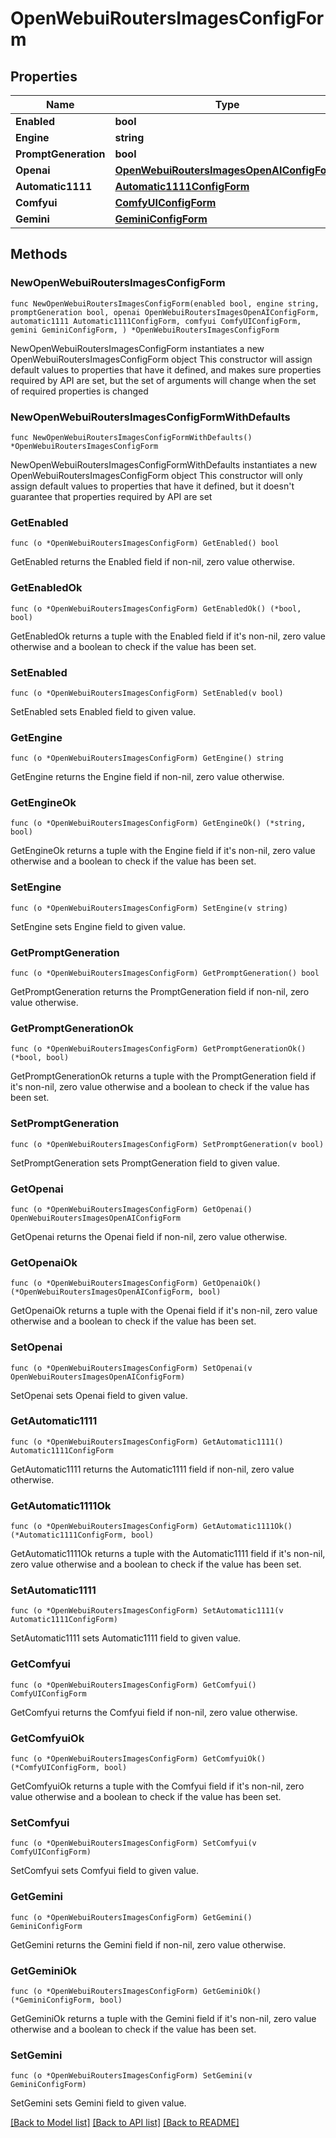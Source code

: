 # OpenWebuiRoutersImagesConfigForm

## Properties

Name | Type | Description | Notes
------------ | ------------- | ------------- | -------------
**Enabled** | **bool** |  | 
**Engine** | **string** |  | 
**PromptGeneration** | **bool** |  | 
**Openai** | [**OpenWebuiRoutersImagesOpenAIConfigForm**](OpenWebuiRoutersImagesOpenAIConfigForm.md) |  | 
**Automatic1111** | [**Automatic1111ConfigForm**](Automatic1111ConfigForm.md) |  | 
**Comfyui** | [**ComfyUIConfigForm**](ComfyUIConfigForm.md) |  | 
**Gemini** | [**GeminiConfigForm**](GeminiConfigForm.md) |  | 

## Methods

### NewOpenWebuiRoutersImagesConfigForm

`func NewOpenWebuiRoutersImagesConfigForm(enabled bool, engine string, promptGeneration bool, openai OpenWebuiRoutersImagesOpenAIConfigForm, automatic1111 Automatic1111ConfigForm, comfyui ComfyUIConfigForm, gemini GeminiConfigForm, ) *OpenWebuiRoutersImagesConfigForm`

NewOpenWebuiRoutersImagesConfigForm instantiates a new OpenWebuiRoutersImagesConfigForm object
This constructor will assign default values to properties that have it defined,
and makes sure properties required by API are set, but the set of arguments
will change when the set of required properties is changed

### NewOpenWebuiRoutersImagesConfigFormWithDefaults

`func NewOpenWebuiRoutersImagesConfigFormWithDefaults() *OpenWebuiRoutersImagesConfigForm`

NewOpenWebuiRoutersImagesConfigFormWithDefaults instantiates a new OpenWebuiRoutersImagesConfigForm object
This constructor will only assign default values to properties that have it defined,
but it doesn't guarantee that properties required by API are set

### GetEnabled

`func (o *OpenWebuiRoutersImagesConfigForm) GetEnabled() bool`

GetEnabled returns the Enabled field if non-nil, zero value otherwise.

### GetEnabledOk

`func (o *OpenWebuiRoutersImagesConfigForm) GetEnabledOk() (*bool, bool)`

GetEnabledOk returns a tuple with the Enabled field if it's non-nil, zero value otherwise
and a boolean to check if the value has been set.

### SetEnabled

`func (o *OpenWebuiRoutersImagesConfigForm) SetEnabled(v bool)`

SetEnabled sets Enabled field to given value.


### GetEngine

`func (o *OpenWebuiRoutersImagesConfigForm) GetEngine() string`

GetEngine returns the Engine field if non-nil, zero value otherwise.

### GetEngineOk

`func (o *OpenWebuiRoutersImagesConfigForm) GetEngineOk() (*string, bool)`

GetEngineOk returns a tuple with the Engine field if it's non-nil, zero value otherwise
and a boolean to check if the value has been set.

### SetEngine

`func (o *OpenWebuiRoutersImagesConfigForm) SetEngine(v string)`

SetEngine sets Engine field to given value.


### GetPromptGeneration

`func (o *OpenWebuiRoutersImagesConfigForm) GetPromptGeneration() bool`

GetPromptGeneration returns the PromptGeneration field if non-nil, zero value otherwise.

### GetPromptGenerationOk

`func (o *OpenWebuiRoutersImagesConfigForm) GetPromptGenerationOk() (*bool, bool)`

GetPromptGenerationOk returns a tuple with the PromptGeneration field if it's non-nil, zero value otherwise
and a boolean to check if the value has been set.

### SetPromptGeneration

`func (o *OpenWebuiRoutersImagesConfigForm) SetPromptGeneration(v bool)`

SetPromptGeneration sets PromptGeneration field to given value.


### GetOpenai

`func (o *OpenWebuiRoutersImagesConfigForm) GetOpenai() OpenWebuiRoutersImagesOpenAIConfigForm`

GetOpenai returns the Openai field if non-nil, zero value otherwise.

### GetOpenaiOk

`func (o *OpenWebuiRoutersImagesConfigForm) GetOpenaiOk() (*OpenWebuiRoutersImagesOpenAIConfigForm, bool)`

GetOpenaiOk returns a tuple with the Openai field if it's non-nil, zero value otherwise
and a boolean to check if the value has been set.

### SetOpenai

`func (o *OpenWebuiRoutersImagesConfigForm) SetOpenai(v OpenWebuiRoutersImagesOpenAIConfigForm)`

SetOpenai sets Openai field to given value.


### GetAutomatic1111

`func (o *OpenWebuiRoutersImagesConfigForm) GetAutomatic1111() Automatic1111ConfigForm`

GetAutomatic1111 returns the Automatic1111 field if non-nil, zero value otherwise.

### GetAutomatic1111Ok

`func (o *OpenWebuiRoutersImagesConfigForm) GetAutomatic1111Ok() (*Automatic1111ConfigForm, bool)`

GetAutomatic1111Ok returns a tuple with the Automatic1111 field if it's non-nil, zero value otherwise
and a boolean to check if the value has been set.

### SetAutomatic1111

`func (o *OpenWebuiRoutersImagesConfigForm) SetAutomatic1111(v Automatic1111ConfigForm)`

SetAutomatic1111 sets Automatic1111 field to given value.


### GetComfyui

`func (o *OpenWebuiRoutersImagesConfigForm) GetComfyui() ComfyUIConfigForm`

GetComfyui returns the Comfyui field if non-nil, zero value otherwise.

### GetComfyuiOk

`func (o *OpenWebuiRoutersImagesConfigForm) GetComfyuiOk() (*ComfyUIConfigForm, bool)`

GetComfyuiOk returns a tuple with the Comfyui field if it's non-nil, zero value otherwise
and a boolean to check if the value has been set.

### SetComfyui

`func (o *OpenWebuiRoutersImagesConfigForm) SetComfyui(v ComfyUIConfigForm)`

SetComfyui sets Comfyui field to given value.


### GetGemini

`func (o *OpenWebuiRoutersImagesConfigForm) GetGemini() GeminiConfigForm`

GetGemini returns the Gemini field if non-nil, zero value otherwise.

### GetGeminiOk

`func (o *OpenWebuiRoutersImagesConfigForm) GetGeminiOk() (*GeminiConfigForm, bool)`

GetGeminiOk returns a tuple with the Gemini field if it's non-nil, zero value otherwise
and a boolean to check if the value has been set.

### SetGemini

`func (o *OpenWebuiRoutersImagesConfigForm) SetGemini(v GeminiConfigForm)`

SetGemini sets Gemini field to given value.



[[Back to Model list]](../README.md#documentation-for-models) [[Back to API list]](../README.md#documentation-for-api-endpoints) [[Back to README]](../README.md)


